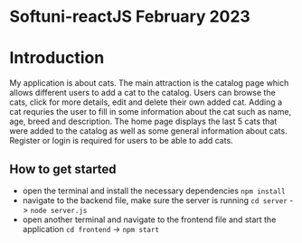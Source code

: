 # Softuni-reactJS February 2023

# Introduction
My application is about cats. The main attraction is the catalog page which allows different users to add a cat to the catalog. Users can browse the cats, click for more details, edit and delete their own added cat. Adding a cat requries the user to fill in some information about the cat such as name, age, breed and description. The home page displays the last 5 cats that were added to the catalog as well as some general information about cats. Register or login is required for users to be able to add cats.

## How to get started
* open the terminal and install the necessary dependencies `npm install`
* navigate to the backend file, make sure the server is running `cd server` -> `node server.js`
* open another terminal and navigate to the frontend file and start the application `cd frontend` -> `npm start`